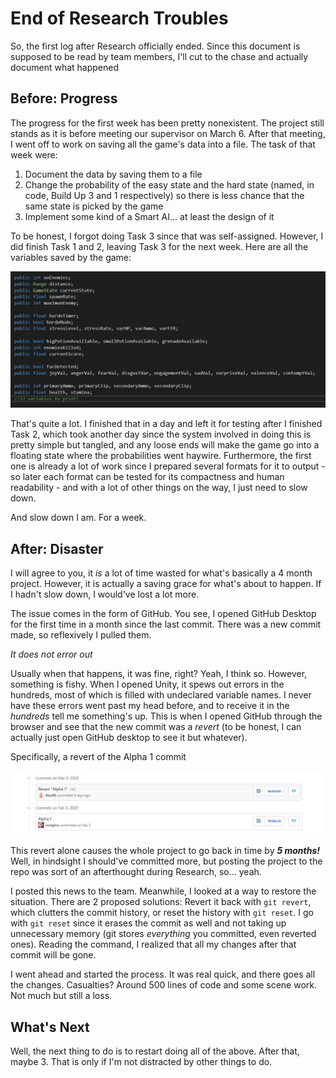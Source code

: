 # End of Research Troubles
So, the first log after Research officially ended. Since this document is supposed to be read by team members, I'll cut to the chase and actually document what happened

## Before: Progress
The progress for the first week has been pretty nonexistent. The project still stands as it is before meeting our supervisor on March 6. After that meeting, I went off to work on saving all the game's data into a file. The task of that week were:
1. Document the data by saving them to a file
2. Change the probability of the easy state and the hard state (named, in code, Build Up 3 and 1 respectively) so there is less chance that the same state is picked by the game
3. Implement some kind of a Smart AI... at least the design of it

To be honest, I forgot doing Task 3 since that was self-assigned. However, I did finish Task 1 and 2, leaving Task 3 for the next week. Here are all the variables saved by the game:

![So many lines of code!](img/doc1-1.jpg)

That's quite a lot. I finished that in a day and left it for testing after I finished Task 2, which took another day since the system involved in doing this is pretty simple but tangled, and any loose ends will make the game go into a floating state where the probabilities went haywire. Furthermore, the first one is already a lot of work since I prepared several formats for it to output - so later each format can be tested for its compactness and human readability - and with a lot of other things on the way, I just need to slow down.

And slow down I am. For a week.

## After: Disaster
I will agree to you, it *is* a lot of time wasted for what's basically a 4 month project. However, it is actually a saving grace for what's about to happen. If I hadn't slow down, I would've lost a lot more.

The issue comes in the form of GitHub. You see, I opened GitHub Desktop for the first time in a month since the last commit. There was a new commit made, so reflexively I pulled them.

*It does not error out*

Usually when that happens, it was fine, right? Yeah, I think so. However, something is fishy. When I opened Unity, it spews out errors in the hundreds, most of which is filled with undeclared variable names. I never have these errors went past my head before, and to receive it in the *hundreds* tell me something's up. This is when I opened GitHub through the browser and see that the new commit was a *revert* (to be honest, I can actually just open GitHub desktop to see it but whatever).

Specifically, a revert of the Alpha 1 commit

![Yikes! Revert "Alpha 1" by Rius98 on Mar 8](img/doc1-2.jpg)

This revert alone causes the whole project to go back in time by ***5 months!*** Well, in hindsight I should've committed more, but posting the project to the repo was sort of an afterthought during Research, so... yeah.

I posted this news to the team. Meanwhile, I looked at a way to restore the situation. There are 2 proposed solutions: Revert it back with `git revert`, which clutters the commit history, or reset the history with `git reset`. I go with `git reset` since it erases the commit as well and not taking up unnecessary memory (git stores *everything* you committed, even reverted ones). Reading the command, I realized that all my changes after that commit will be gone.

I went ahead and started the process. It was real quick, and there goes all the changes. Casualties? Around 500 lines of code and some scene work. Not much but still a loss.

## What's Next
Well, the next thing to do is to restart doing all of the above. After that, maybe 3. That is only if I'm not distracted by other things to do.